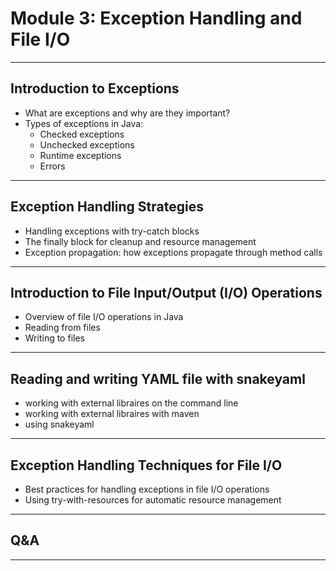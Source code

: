 # Module 3: Exception Handling and File I/O

---

## Introduction to Exceptions

- What are exceptions and why are they important?
- Types of exceptions in Java:
  - Checked exceptions
  - Unchecked exceptions
  - Runtime exceptions
  - Errors

---

## Exception Handling Strategies

- Handling exceptions with try-catch blocks
- The finally block for cleanup and resource management
- Exception propagation: how exceptions propagate through method calls

---

## Introduction to File Input/Output (I/O) Operations

- Overview of file I/O operations in Java
- Reading from files
- Writing to files

---

## Reading and writing YAML file with snakeyaml

- working with external libraires on the command line 
- working with external libraires with maven
- using snakeyaml

---

## Exception Handling Techniques for File I/O

- Best practices for handling exceptions in file I/O operations
- Using try-with-resources for automatic resource management

---

## Q&A

---
